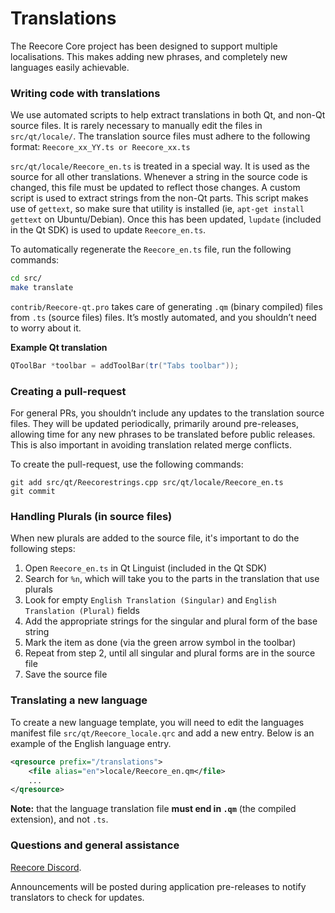 Translations
============

The Reecore Core project has been designed to support multiple localisations. This makes adding new phrases, and completely new languages easily achievable.

### Writing code with translations
We use automated scripts to help extract translations in both Qt, and non-Qt source files. It is rarely necessary to manually edit the files in `src/qt/locale/`. The translation source files must adhere to the following format:
`Reecore_xx_YY.ts or Reecore_xx.ts`

`src/qt/locale/Reecore_en.ts` is treated in a special way. It is used as the source for all other translations. Whenever a string in the source code is changed, this file must be updated to reflect those changes. A custom script is used to extract strings from the non-Qt parts. This script makes use of `gettext`, so make sure that utility is installed (ie, `apt-get install gettext` on Ubuntu/Debian). Once this has been updated, `lupdate` (included in the Qt SDK) is used to update `Reecore_en.ts`.

To automatically regenerate the `Reecore_en.ts` file, run the following commands:
```sh
cd src/
make translate
```

`contrib/Reecore-qt.pro` takes care of generating `.qm` (binary compiled) files from `.ts` (source files) files. It’s mostly automated, and you shouldn’t need to worry about it.

**Example Qt translation**
```cpp
QToolBar *toolbar = addToolBar(tr("Tabs toolbar"));
```

### Creating a pull-request
For general PRs, you shouldn’t include any updates to the translation source files. They will be updated periodically, primarily around pre-releases, allowing time for any new phrases to be translated before public releases. This is also important in avoiding translation related merge conflicts.

To create the pull-request, use the following commands:
```
git add src/qt/Reecorestrings.cpp src/qt/locale/Reecore_en.ts
git commit
```

### Handling Plurals (in source files)
When new plurals are added to the source file, it's important to do the following steps:

1. Open `Reecore_en.ts` in Qt Linguist (included in the Qt SDK)
2. Search for `%n`, which will take you to the parts in the translation that use plurals
3. Look for empty `English Translation (Singular)` and `English Translation (Plural)` fields
4. Add the appropriate strings for the singular and plural form of the base string
5. Mark the item as done (via the green arrow symbol in the toolbar)
6. Repeat from step 2, until all singular and plural forms are in the source file
7. Save the source file

### Translating a new language
To create a new language template, you will need to edit the languages manifest file `src/qt/Reecore_locale.qrc` and add a new entry. Below is an example of the English language entry.

```xml
<qresource prefix="/translations">
    <file alias="en">locale/Reecore_en.qm</file>
    ...
</qresource>
```

**Note:** that the language translation file **must end in `.qm`** (the compiled extension), and not `.ts`.

### Questions and general assistance
[Reecore Discord](https://discord.savebitcoin.io).

Announcements will be posted during application pre-releases to notify translators to check for updates.
